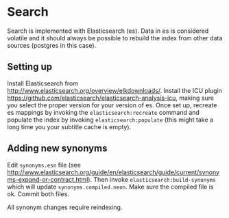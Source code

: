 Search
======

Search is implemented with Elasticsearch (es). Data in es is considered volatile and it
should always be possible to rebuild the index from other data sources (postgres in this case).

Setting up
----------

Install Elasticsearch from http://www.elasticsearch.org/overview/elkdownloads/. Install the ICU plugin https://github.com/elasticsearch/elasticsearch-analysis-icu, making sure you select the proper version for your version of es. Once set up, recreate es mappings by invoking the `elasticsearch:recreate` command and populate the index by invoking `elasticsearch:populate` (this might take a long time you your subtitle cache is empty).

Adding new synonyms
-------------------

Edit `synonyms.esn` file (see http://www.elasticsearch.org/guide/en/elasticsearch/guide/current/synonyms-expand-or-contract.html). Then invoke `elasticsearch:build-synonyms` which will update `synonyms.compiled.neon`. Make sure the compiled file  is ok. Commit both files.

All synonym changes require reindexing.
